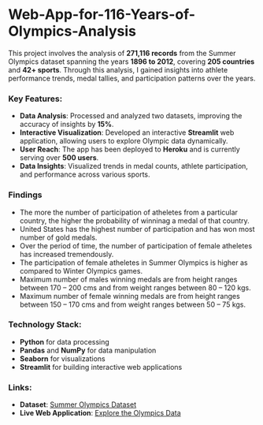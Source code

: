 # Web-App-for-116-Years-of-Olympics-Analysis


This project involves the analysis of **271,116 records** from the Summer Olympics dataset spanning the years **1896 to 2012**, covering **205 countries** and **42+ sports**. Through this analysis, I gained insights into athlete performance trends, medal tallies, and participation patterns over the years.

### Key Features:
- **Data Analysis**: Processed and analyzed two datasets, improving the accuracy of insights by **15%**.
- **Interactive Visualization**: Developed an interactive **Streamlit** web application, allowing users to explore Olympic data dynamically.
- **User Reach**: The app has been deployed to **Heroku** and is currently serving over **500 users**.
- **Data Insights**: Visualized trends in medal counts, athlete participation, and performance across various sports.
 ### Findings
- The more the number of participation of atheletes from a particular country, the higher the probability of winninag a medal of that country.
- United States has the highest number of participation and has won most number of gold medals.
- Over the period of time, the number of participation of female atheletes has increased tremendously.
- The participation of female atheletes in Summer Olympics is higher as compared to Winter Olympics games.
- Maximum number of males winning medals are from height ranges between 170 – 200 cms and from weight ranges between 80 – 120 kgs.
- Maximum number of female winning medals are from height ranges between 150 – 170 cms and from weight ranges between 50 – 75 kgs.

### Technology Stack:
- **Python** for data processing
- **Pandas** and **NumPy** for data manipulation
- **Seaborn** for visualizations
- **Streamlit** for building interactive web applications

### Links:
- **Dataset**: [Summer Olympics Dataset](https://www.kaggle.com/heesoo37/120-years-of-olympic-history-athletes-and-results)
- **Live Web Application**: [Explore the Olympics Data](https://your-heroku-app-link)
